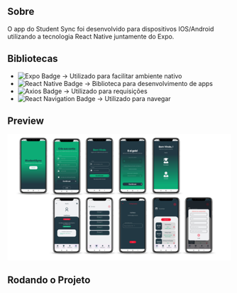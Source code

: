 ## Sobre
O app do Student Sync foi desenvolvido para dispositivos IOS/Android utilizando a tecnologia React Native juntamente do Expo.

## Bibliotecas
- ![Expo Badge](https://img.shields.io/badge/Expo-000020?logo=expo&logoColor=fff&style=for-the-badge) -> Utilizado para facilitar ambiente nativo
- ![React Native Badge](https://img.shields.io/badge/react_native-%2320232a.svg?style=for-the-badge&logo=react&logoColor=%2361DAFB) -> Biblioteca para desenvolvimento de apps
- ![Axios Badge](https://img.shields.io/badge/Axios-5A29E4?logo=axios&logoColor=fff&style=for-the-badge) -> Utilizado para requisições
- ![React Navigation Badge](https://img.shields.io/badge/React_Navigation-673AB8?logo=react&logoColor=fff&style=for-the-badge) -> Utilizado para navegar
  
## Preview
![mockup](./assets/celllll.png)
## Rodando o Projeto
